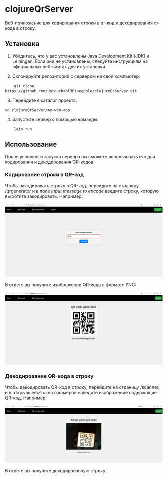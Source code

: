 # clojureQrServer
Веб-приложение для кодирования строки в qr-код и декодирования qr-кода в строку.


## Установка

1. Убедитесь, что у вас установлены Java Development Kit (JDK) и Leiningen. Если они не установлены, следуйте инструкциям на официальных веб-сайтах для их установки.

2. Склонируйте репозиторий с сервером на свой компьютер:

   
```
    git clone https://github.com/Untouchabl3Pineapple/clojureQrServer.git
```
    

   

3. Перейдите в каталог проекта:

   
```
cd clojureQrServer/my-web-app
```
   

4. Запустите сервер с помощью команды:

``` 
    lein run
```   

## Использование

После успешного запуска сервера вы сможете использовать его для кодирования и декодирования QR-кодов.

### Кодирование строки в QR-код

Чтобы закодировать строку в QR-код, перейдите на страницу /qrgenerator и в поле *Input message to encode* введите строку, которую вы хотите закодировать. Например:

![ввод строки для кодирования](./docs/readme/str-to-qr-1.png)




В ответе вы получите изображение QR-кода в формате PNG:

![ввод строки для кодирования](./docs/readme/str-to-qr-2.png)

### Декодирование QR-кода в строку

Чтобы декодировать QR-код в строку, перейдите на страницу /scanner, и в открывшееся окно с камерой наведите изображение содержащие QR-код. Например:

![ввод строки для кодирования](./docs/readme/qr-to-str.png)


В ответе вы получите декодированную строку.
